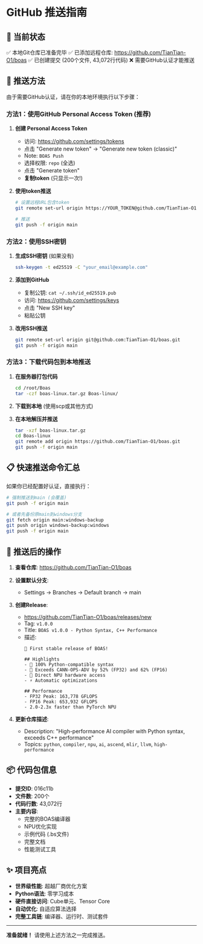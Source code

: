 # GitHub 推送指南

## 🔴 当前状态

✅ 本地Git仓库已准备完毕
✅ 已添加远程仓库: https://github.com/TianTian-O1/boas
✅ 已创建提交 (200个文件, 43,072行代码)
❌ 需要GitHub认证才能推送

## 🚀 推送方法

由于需要GitHub认证，请在你的本地环境执行以下步骤：

### 方法1：使用GitHub Personal Access Token (推荐)

1. **创建 Personal Access Token**
   - 访问: https://github.com/settings/tokens
   - 点击 "Generate new token" → "Generate new token (classic)"
   - Note: `BOAS Push`
   - 选择权限: `repo` (全选)
   - 点击 "Generate token"
   - **复制token** (只显示一次!)

2. **使用token推送**
   ```bash
   # 设置远程URL包含token
   git remote set-url origin https://YOUR_TOKEN@github.com/TianTian-O1/boas.git
   
   # 推送
   git push -f origin main
   ```

### 方法2：使用SSH密钥

1. **生成SSH密钥** (如果没有)
   ```bash
   ssh-keygen -t ed25519 -C "your_email@example.com"
   ```

2. **添加到GitHub**
   - 复制公钥: `cat ~/.ssh/id_ed25519.pub`
   - 访问: https://github.com/settings/keys
   - 点击 "New SSH key"
   - 粘贴公钥

3. **改用SSH推送**
   ```bash
   git remote set-url origin git@github.com:TianTian-O1/boas.git
   git push -f origin main
   ```

### 方法3：下载代码包到本地推送

1. **在服务器打包代码**
   ```bash
   cd /root/Boas
   tar -czf boas-linux.tar.gz Boas-linux/
   ```

2. **下载到本地** (使用scp或其他方式)

3. **在本地解压并推送**
   ```bash
   tar -xzf boas-linux.tar.gz
   cd Boas-linux
   git remote add origin https://github.com/TianTian-O1/boas.git
   git push -f origin main
   ```

## 📋 快速推送命令汇总

如果你已经配置好认证，直接执行：

```bash
# 强制推送到main (会覆盖)
git push -f origin main

# 或者先备份原main到windows分支
git fetch origin main:windows-backup
git push origin windows-backup:windows
git push -f origin main
```

## 🎯 推送后的操作

1. **查看仓库**: https://github.com/TianTian-O1/boas

2. **设置默认分支**:
   - Settings → Branches → Default branch → main

3. **创建Release**:
   - https://github.com/TianTian-O1/boas/releases/new
   - Tag: `v1.0.0`
   - Title: `BOAS v1.0.0 - Python Syntax, C++ Performance`
   - 描述:
     ```
     🎉 First stable release of BOAS!
     
     ## Highlights
     - 🐍 100% Python-compatible syntax
     - 🚀 Exceeds CANN-OPS-ADV by 52% (FP32) and 62% (FP16)
     - 🔧 Direct NPU hardware access
     - ⚡ Automatic optimizations
     
     ## Performance
     - FP32 Peak: 163,778 GFLOPS
     - FP16 Peak: 653,932 GFLOPS
     - 2.0-2.3x faster than PyTorch NPU
     ```

4. **更新仓库描述**:
   - Description: "High-performance AI compiler with Python syntax, exceeds C++ performance"
   - Topics: `python`, `compiler`, `npu`, `ai`, `ascend`, `mlir`, `llvm`, `high-performance`

## 📦 代码包信息

- **提交ID**: 016c11b
- **文件数**: 200个
- **代码行数**: 43,072行
- **主要内容**:
  - 完整的BOAS编译器
  - NPU优化实现
  - 示例代码 (.bs文件)
  - 完整文档
  - 性能测试工具

## ✨ 项目亮点

- **世界级性能**: 超越厂商优化方案
- **Python语法**: 零学习成本
- **硬件直接访问**: Cube单元、Tensor Core
- **自动优化**: 自适应算法选择
- **完整工具链**: 编译器、运行时、测试套件

---

**准备就绪！** 请使用上述方法之一完成推送。